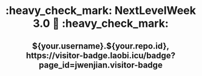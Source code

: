 <h1 align="center"> 
	:heavy_check_mark:  NextLevelWeek 3.0 🚀 :heavy_check_mark:
</h1>
<h2 align = "center">
	${your.username}.${your.repo.id}, https://visitor-badge.laobi.icu/badge?page_id=jwenjian.visitor-badge
</h2>
